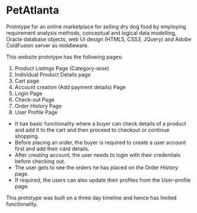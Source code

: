 # PetAtlanta
Prototype for an online marketplace for selling dry dog food by employing requirement analysis methods, conceptual and logical data modelling, Oracle database objects, web UI design (HTML5, CSS3, JQuery) and Adobe ColdFusion server as middleware.

This website prototype has the following pages:

1. Product Listings Page (Category-wise)
2. Individual Product Details page
3. Cart page
4. Account creation (Add payment details) Page
5. Login Page
6. Check-out Page
7. Order History Page
8. User Profile Page

* It has basic functionality where a buyer can check details of a product and add it to the cart and then proceed to checkout or continue shopping. 
* Before placing an order, the buyer is required to create a user account first and add their card details.
* After creating account, the user needs to login with their credentials before checking out.
* The user gets to see the orders he has placed on the Order History page.
* If required, the users can also update their profiles from the User-profile page.

This prototype was built on a three day timeline and hence has limited functionality.
